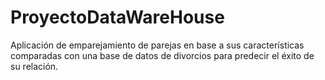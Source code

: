 # ProyectoDataWareHouse
Aplicación de emparejamiento de parejas en base a sus características comparadas con una base de datos de divorcios para predecir el éxito de su relación.
